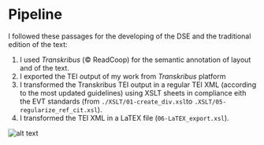 # Pipeline

I followed these passages for the developing of the DSE and the traditional edition of the text:
1. I used *Transkribus* (© ReadCoop) for the semantic annotation of layout and of the text. 
2. I exported the TEI output of my work from *Transkribus* platform 
3. I transformed the Transkribus TEI output in a regular TEI XML (according to the most updated guidelines) using XSLT sheets in compliance eith the EVT standards (from `./XSLT/01-create_div.xsl`to `.XSLT/05-regularize_ref_cit.xsl`).
4. I transformed the TEI XML in a LaTEX file (`06-LaTEX_export.xsl`).

![alt text](Pipeline_Transkribus-1.jpg)